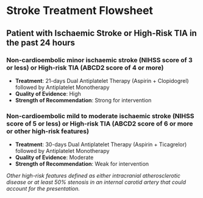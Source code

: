 # Stroke Treatment Flowsheet

## Patient with Ischaemic Stroke or High-Risk TIA in the past 24 hours

### Non-cardioembolic minor ischaemic stroke (NIHSS score of 3 or less) or High-risk TIA (ABCD2 score of 4 or more)
- **Treatment**: 21-days Dual Antiplatelet Therapy (Aspirin + Clopidogrel) followed by Antiplatelet Monotherapy
- **Quality of Evidence**: High
- **Strength of Recommendation**: Strong for intervention

### Non-cardioembolic mild to moderate ischaemic stroke (NIHSS score of 5 or less) or High-risk TIA (ABCD2 score of 6 or more or other high-risk features)
- **Treatment**: 30-days Dual Antiplatelet Therapy (Aspirin + Ticagrelor) followed by Antiplatelet Monotherapy
- **Quality of Evidence**: Moderate
- **Strength of Recommendation**: Weak for intervention

*Other high-risk features defined as either intracranial atherosclerotic disease or at least 50% stenosis in an internal carotid artery that could account for the presentation.*
